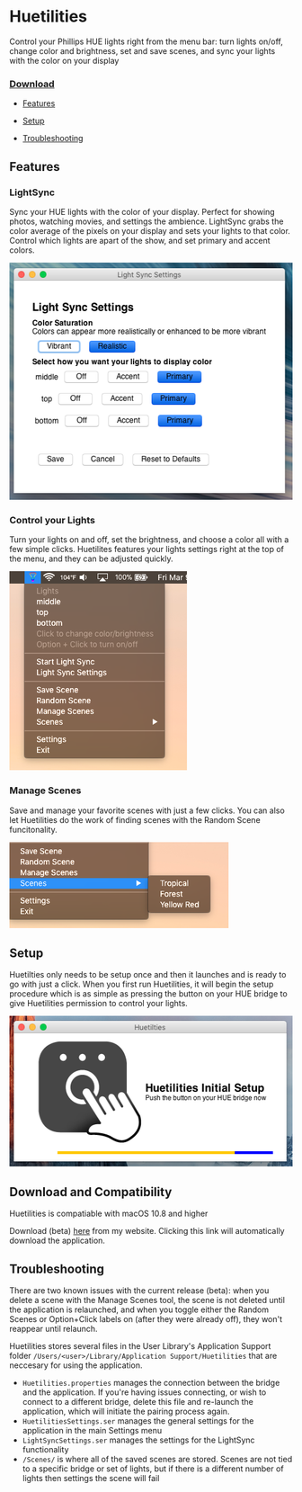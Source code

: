# Huetilities
Control your Phillips HUE lights right from the menu bar: turn lights on/off, change color and brightness, set and save scenes, and sync your lights with the color on your display

### [Download](#download-and-compatibility)

- [Features](#features)

- [Setup](#setup)

- [Troubleshooting](#troubleshooting)

## Features

### LightSync
Sync your HUE lights with the color of your display. Perfect for showing photos, watching movies, and settings the ambience. LightSync grabs the color average of the pixels on your display and sets your lights to that color. Control which lights are apart of the show, and set primary and accent colors. 

<img src="https://github.com/njmullen/Huetilities/blob/master/img/LightSyncSettings.png" width="522" height="422">

### Control your Lights
Turn your lights on and off, set the brightness, and choose a color all with a few simple clicks. Huetilites features your lights settings right at the top of the menu, and they can be adjusted quickly.

<img src="https://github.com/njmullen/Huetilities/blob/master/img/FullMenu.png" width="316" height="354">

### Manage Scenes
Save and manage your favorite scenes with just a few clicks. You can also let Huetilities do the work of finding scenes with the Random Scene funcitonality.

<img src="https://github.com/njmullen/Huetilities/blob/master/img/ScenesMenu.png" width="390" height="153">

## Setup
Huetilties only needs to be setup once and then it launches and is ready to go with just a click. When you first run Huetilities, it will begin the setup procedure which is as simple as pressing the button on your HUE bridge to give Huetilities permission to control your lights.

<img src="https://github.com/njmullen/Huetilities/blob/master/img/Setup.png" width="519" height="268">

## Download and Compatibility
Huetilities is compatiable with macOS 10.8 and higher

Download (beta) [here](http://njmullen.com/Huetilities.app.zip) from my website. Clicking this link will automatically download the application.

## Troubleshooting
There are two known issues with the current release (beta): when you delete a scene with the Manage Scenes tool, the scene is not deleted until the application is relaunched, and when you toggle either the Random Scenes or Option+Click labels on (after they were already off), they won't reappear until relaunch.

Huetilities stores several files in the User Library's Application Support folder `/Users/<user>/Library/Application Support/Huetilities` that are neccesary for using the application. 
* `Huetilities.properties` manages the connection between the bridge and the application. If you're having issues connecting, or wish to connect to a different bridge, delete this file and re-launch the application, which will initiate the pairing process again.
* `HuetilitiesSettings.ser` manages the general settings for the application in the main Settings menu
* `LightSyncSettings.ser` manages the settings for the LightSync functionality
* `/Scenes/` is where all of the saved scenes are stored. Scenes are not tied to a specific bridge or set of lights, but if there is a different number of lights then settings the scene will fail
